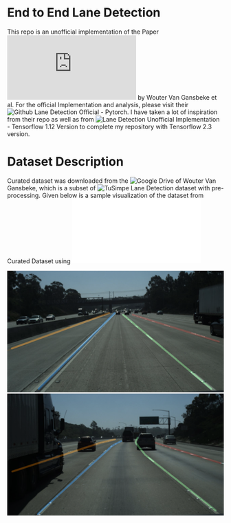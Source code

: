 # End to End Lane Detection

This repo is an unofficial implementation of the Paper 
![End to end Lane Detection](https://arxiv.org/pdf/1902.00293.pdf) by Wouter Van Gansbeke et al. 
For the official Implementation and analysis, please visit their
![Github Lane Detection Official](https://github.com/wvangansbeke/LaneDetection_End2End) - Pytorch. 
I have taken a lot of inspiration from their repo as well as from 
![Lane Detection Unofficial Implementation](https://github.com/MaybeShewill-CV/lanenet-lane-detection) - Tensorflow 1.12 Version 
to complete my repository with Tensorflow 2.3 version. 

# Dataset Description

Curated dataset was downloaded from the ![Google Drive](https://drive.google.com/drive/folders/1UECiIOGjIua9ORIDfcZft8XGTQ-iTzuD)
of Wouter Van Gansbeke, which is a subset of 
![TuSimpe Lane Detection dataset](https://github.com/TuSimple/tusimple-benchmark/issues/3) with pre-processing. 
Given below is a sample visualization of the dataset
from Curated Dataset using ![sample_viewer.py](sample_viewer.py)

![Sample 1](Figures/sample_visualization_1.png?raw=true)
![Sample 2](Figures/sample_visualization_2.png?raw=true)
